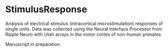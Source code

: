 # StimulusResponse

Analysis of electrical stimulus (intracortical microstimulation) responses of single units. Data was collected using the Neural Interface Processor from Ripple Neuro with Utah arrays in the motor cortex of non-human primates. 

Manuscript in preparation.
